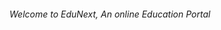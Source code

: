 <h6>
Welcome to EduNext, An online Education Portal
</h6>
<p>
  <img src"https://github.com/IshmamNewaz/Webtech-ASP/blob/main/rec/EduNext_Logo.svg">
</p>


